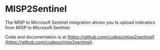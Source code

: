 # MISP2Sentinel

The MISP to Microsoft Sentinel integration allows you to upload indicators from MISP to Microsoft Sentinel.

Code and documentation is at [https://github.com/cudeso/misp2sentinel](https://github.com/cudeso/misp2sentinel).